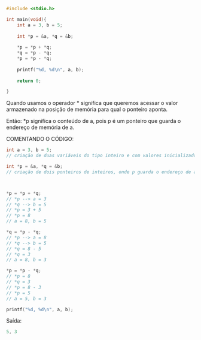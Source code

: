 ```C
#include <stdio.h>

int main(void){
	int a = 3, b = 5;
	
	int *p = &a, *q = &b;
	
	*p = *p + *q;
	*q = *p - *q;
	*p = *p - *q;
	
	printf("%d, %d\n", a, b);
	
	return 0;

}
```
Quando usamos o operador * significa que queremos acessar o valor armazenado na posição
de memória para qual o ponteiro aponta.

Então: *p significa o conteúdo de a, pois p é um ponteiro que guarda o endereço de memória de a.


COMENTANDO O CÓDIGO:

```C
int a = 3, b = 5;
// criação de duas variáveis do tipo inteiro e com valores inicializados.

int *p = &a, *q = &b;
// criação de dois ponteiros de inteiros, onde p guarda o endereço de a e q guarda o endereço de b.

```

```C


*p = *p + *q;
// *p --> a = 3
// *q --> b = 5
// *p = 3 + 5
// *p = 8
// a = 8, b = 5

*q = *p - *q;
// *p --> a = 8
// *q --> b = 5
// *q = 8 - 5
// *q = 3
// a = 8, b = 3

*p = *p - *q;
// *p = 8
// *q = 3
// *p = 8 - 3
// *p = 5
// a = 5, b = 3

printf("%d, %d\n", a, b);
```

Saída:

```C
5, 3
```
